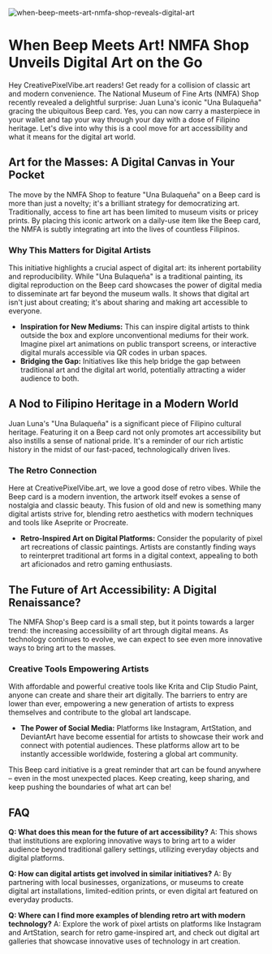![when-beep-meets-art-nmfa-shop-reveals-digital-art](https://images.pexels.com/photos/8185590/pexels-photo-8185590.jpeg?auto=compress&cs=tinysrgb&fit=crop&h=627&w=1200)

# When Beep Meets Art! NMFA Shop Unveils Digital Art on the Go

Hey CreativePixelVibe.art readers! Get ready for a collision of classic art and modern convenience. The National Museum of Fine Arts (NMFA) Shop recently revealed a delightful surprise: Juan Luna's iconic "Una Bulaqueña" gracing the ubiquitous Beep card. Yes, you can now carry a masterpiece in your wallet and tap your way through your day with a dose of Filipino heritage. Let's dive into why this is a cool move for art accessibility and what it means for the digital art world.

## Art for the Masses: A Digital Canvas in Your Pocket

The move by the NMFA Shop to feature "Una Bulaqueña" on a Beep card is more than just a novelty; it's a brilliant strategy for democratizing art. Traditionally, access to fine art has been limited to museum visits or pricey prints. By placing this iconic artwork on a daily-use item like the Beep card, the NMFA is subtly integrating art into the lives of countless Filipinos.

### Why This Matters for Digital Artists

This initiative highlights a crucial aspect of digital art: its inherent portability and reproducibility. While "Una Bulaqueña" is a traditional painting, its digital reproduction on the Beep card showcases the power of digital media to disseminate art far beyond the museum walls. It shows that digital art isn't just about creating; it's about sharing and making art accessible to everyone.

*   **Inspiration for New Mediums:** This can inspire digital artists to think outside the box and explore unconventional mediums for their work. Imagine pixel art animations on public transport screens, or interactive digital murals accessible via QR codes in urban spaces.
*   **Bridging the Gap:** Initiatives like this help bridge the gap between traditional art and the digital art world, potentially attracting a wider audience to both.

## A Nod to Filipino Heritage in a Modern World

Juan Luna's "Una Bulaqueña" is a significant piece of Filipino cultural heritage. Featuring it on a Beep card not only promotes art accessibility but also instills a sense of national pride. It's a reminder of our rich artistic history in the midst of our fast-paced, technologically driven lives.

### The Retro Connection

Here at CreativePixelVibe.art, we love a good dose of retro vibes. While the Beep card is a modern invention, the artwork itself evokes a sense of nostalgia and classic beauty. This fusion of old and new is something many digital artists strive for, blending retro aesthetics with modern techniques and tools like Aseprite or Procreate.

*   **Retro-Inspired Art on Digital Platforms:** Consider the popularity of pixel art recreations of classic paintings. Artists are constantly finding ways to reinterpret traditional art forms in a digital context, appealing to both art aficionados and retro gaming enthusiasts.

## The Future of Art Accessibility: A Digital Renaissance?

The NMFA Shop's Beep card is a small step, but it points towards a larger trend: the increasing accessibility of art through digital means. As technology continues to evolve, we can expect to see even more innovative ways to bring art to the masses.

### Creative Tools Empowering Artists

With affordable and powerful creative tools like Krita and Clip Studio Paint, anyone can create and share their art digitally. The barriers to entry are lower than ever, empowering a new generation of artists to express themselves and contribute to the global art landscape.

*   **The Power of Social Media:** Platforms like Instagram, ArtStation, and DeviantArt have become essential for artists to showcase their work and connect with potential audiences. These platforms allow art to be instantly accessible worldwide, fostering a global art community.

This Beep card initiative is a great reminder that art can be found anywhere – even in the most unexpected places. Keep creating, keep sharing, and keep pushing the boundaries of what art can be! 

## FAQ

**Q: What does this mean for the future of art accessibility?**
A: This shows that institutions are exploring innovative ways to bring art to a wider audience beyond traditional gallery settings, utilizing everyday objects and digital platforms.

**Q: How can digital artists get involved in similar initiatives?**
A: By partnering with local businesses, organizations, or museums to create digital art installations, limited-edition prints, or even digital art featured on everyday products.

**Q: Where can I find more examples of blending retro art with modern technology?**
A: Explore the work of pixel artists on platforms like Instagram and ArtStation, search for retro game-inspired art, and check out digital art galleries that showcase innovative uses of technology in art creation.